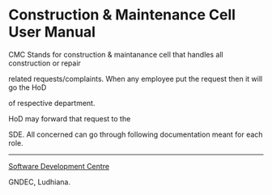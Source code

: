 # Construction & Maintenance Cell User Manual


CMC Stands for construction & maintanance cell that handles all construction or repair

related requests/complaints. When any employee put the request then it will go the HoD

of respective department.




HoD may forward that request to the

SDE. All concerned can go through following documentation meant for each role.


---




[Software Development Centre](https://github.com/Software-Developemnt-Centre)




GNDEC, Ludhiana.

